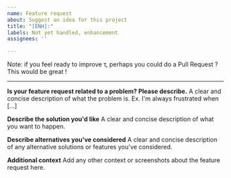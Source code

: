 ```yaml
---
name: Feature request
about: Suggest an idea for this project
title: "[ENH]:"
labels: Not yet handled, enhancement
assignees: ''

---
```


Note: if you feel ready to improve τ, 
perhaps you could do a Pull Request ? This would be great !

------

**Is your feature request related to a problem? Please describe.**
A clear and concise description of what the problem is. Ex. I'm always frustrated when [...]

**Describe the solution you'd like**
A clear and concise description of what you want to happen.

**Describe alternatives you've considered**
A clear and concise description of any alternative solutions or features you've considered.

**Additional context**
Add any other context or screenshots about the feature request here.
